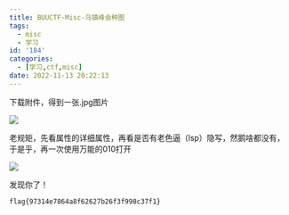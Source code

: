 ```yaml
---
title: BUUCTF-Misc-乌镇峰会种图
tags:
  - misc
  - 学习
id: '184'
categories:
  - [学习,ctf,misc]
date: 2022-11-13 20:22:13
---
```


下载附件，得到一张.jpg图片

![](https://pic.niaoluo.top/%E7%BD%91%E7%AB%99%E8%B0%83%E7%94%A8/misc%E9%9C%80%E8%A6%81/BUUCTF-Misc-%E4%B9%8C%E9%95%87%E5%B3%B0%E4%BC%9A%E7%A7%8D%E5%9B%BE/b56cde4f-be03-4d07-a0ca-6af22284f0aa.jpg)

老规矩，先看属性的详细属性，再看是否有老色逼（lsp）隐写，然鹅啥都没有，于是乎，再一次使用万能的010打开

![](https://pic.niaoluo.top/%E7%BD%91%E7%AB%99%E8%B0%83%E7%94%A8/misc%E9%9C%80%E8%A6%81/BUUCTF-Misc-%E4%B9%8C%E9%95%87%E5%B3%B0%E4%BC%9A%E7%A7%8D%E5%9B%BE/image-11-1024x648.png)

发现你了！

```
flag{97314e7864a8f62627b26f3f998c37f1}
```